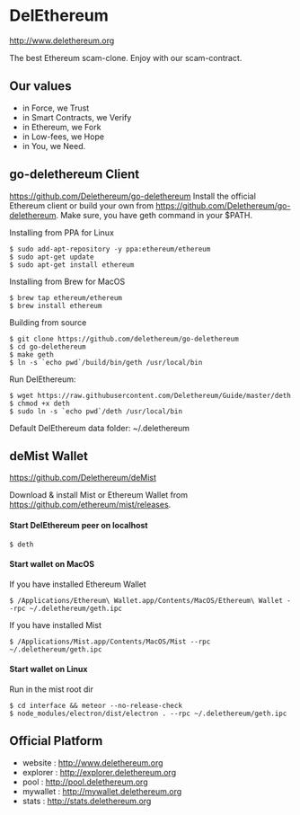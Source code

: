 # DelEthereum
http://www.delethereum.org


The best Ethereum scam-clone. 
Enjoy with our scam-contract.

## Our values
* in Force, we Trust
* in Smart Contracts, we Verify
* in Ethereum, we Fork
* in Low-fees, we Hope
* in You, we Need.

## go-delethereum Client
https://github.com/Delethereum/go-delethereum
Install the official Ethereum client or build your own from https://github.com/Delethereum/go-delethereum.
Make sure, you have geth command in your $PATH.

Installing from PPA for Linux
```
$ sudo add-apt-repository -y ppa:ethereum/ethereum
$ sudo apt-get update
$ sudo apt-get install ethereum
```
Installing from Brew for MacOS
```
$ brew tap ethereum/ethereum
$ brew install ethereum
```
Building from source
```
$ git clone https://github.com/delethereum/go-delethereum
$ cd go-delethereum
$ make geth
$ ln -s `echo pwd`/build/bin/geth /usr/local/bin
```
Run DelEthereum:
```
$ wget https://raw.githubusercontent.com/Delethereum/Guide/master/deth
$ chmod +x deth
$ sudo ln -s `echo pwd`/deth /usr/local/bin
```
Default DelEthereum data folder: ~/.delethereum

## deMist Wallet
https://github.com/Delethereum/deMist

Download & install Mist or Ethereum Wallet from https://github.com/ethereum/mist/releases.

#### Start DelEthereum peer on localhost
```
$ deth
```
#### Start wallet on MacOS
If you have installed Ethereum Wallet
```
$ /Applications/Ethereum\ Wallet.app/Contents/MacOS/Ethereum\ Wallet --rpc ~/.delethereum/geth.ipc
```
If you have installed Mist
```
$ /Applications/Mist.app/Contents/MacOS/Mist --rpc ~/.delethereum/geth.ipc
```
#### Start wallet on Linux
Run in the mist root dir
```
$ cd interface && meteor --no-release-check
$ node_modules/electron/dist/electron . --rpc ~/.delethereum/geth.ipc
```


## Official Platform 
* website : http://www.delethereum.org
* explorer : http://explorer.delethereum.org
* pool : http://pool.delethereum.org
* mywallet : http://mywallet.delethereum.org
* stats : http://stats.delethereum.org
